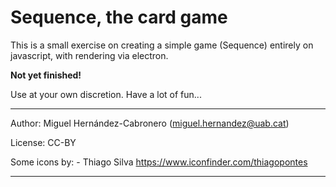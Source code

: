 # Sequence, the card game

This is a small exercise on creating a simple game (Sequence) entirely on javascript, 
with rendering via electron. 

**Not yet finished!**


Use at your own discretion. Have a lot of fun...

---

Author: Miguel Hernández-Cabronero (miguel.hernandez@uab.cat)

License: CC-BY

Some icons by:
	- Thiago Silva https://www.iconfinder.com/thiagopontes

---

